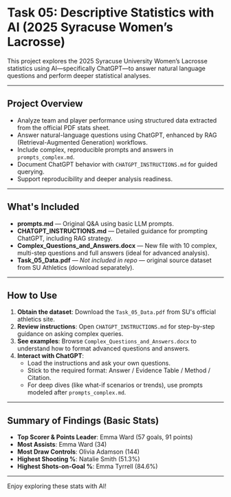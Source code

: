 #  Task 05: Descriptive Statistics with AI (2025 Syracuse Women’s Lacrosse)

This project explores the 2025 Syracuse University Women’s Lacrosse statistics using AI—specifically ChatGPT—to answer natural language questions and perform deeper statistical analyses.

---

##  Project Overview

- Analyze team and player performance using structured data extracted from the official PDF stats sheet.
- Answer natural-language questions using ChatGPT, enhanced by RAG (Retrieval-Augmented Generation) workflows.
- Include complex, reproducible prompts and answers in `prompts_complex.md`.
- Document ChatGPT behavior with `CHATGPT_INSTRUCTIONS.md` for guided querying.
- Support reproducibility and deeper analysis readiness.

---

##  What's Included

- **prompts.md** — Original Q&A using basic LLM prompts.
- **CHATGPT_INSTRUCTIONS.md** — Detailed guidance for prompting ChatGPT, including RAG strategy.
- **Complex_Questions_and_Answers.docx** —  New file with 10 complex, multi-step questions and full answers (ideal for advanced analysis).
- **Task_05_Data.pdf** — *Not included in repo* — original source dataset from SU Athletics (download separately).

---

##  How to Use

1. **Obtain the dataset**: Download the `Task_05_Data.pdf` from SU's official athletics site.
2. **Review instructions**: Open `CHATGPT_INSTRUCTIONS.md` for step-by-step guidance on asking complex queries.
3. **See examples**: Browse `Complex_Questions_and_Answers.docx` to understand how to format advanced questions and answers.
4. **Interact with ChatGPT**:  
   - Load the instructions and ask your own questions.  
   - Stick to the required format: Answer / Evidence Table / Method / Citation.  
   - For deep dives (like what-if scenarios or trends), use prompts modeled after `prompts_complex.md`.

---

##  Summary of Findings (Basic Stats)

- **Top Scorer & Points Leader**: Emma Ward (57 goals, 91 points)  
- **Most Assists**: Emma Ward (34)  
- **Most Draw Controls**: Olivia Adamson (144)  
- **Highest Shooting %**: Natalie Smith (51.3%)  
- **Highest Shots-on-Goal %**: Emma Tyrrell (84.6%)

---


Enjoy exploring these stats with AI!

